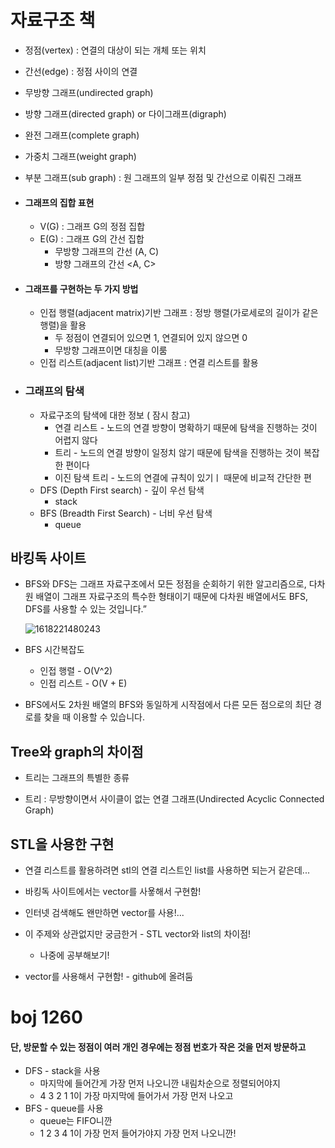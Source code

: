 # 자료구조 책

- 정점(vertex) : 연결의 대상이 되는 개체 또는 위치
- 간선(edge) :  정점 사이의 연결





- 무방향 그래프(undirected graph)
- 방향 그래프(directed graph) or 다이그래프(digraph)



- 완전 그래프(complete graph)



- 가중치 그래프(weight graph)



- 부분 그래프(sub graph) : 원 그래프의 일부 정점 및 간선으로 이뤄진 그래프





- #### 그래프의 집합 표현

  - V(G) : 그래프 G의 정점 집합 
  - E(G) : 그래프 G의 간선 집합
    - 무방향 그래프의 간선 (A, C)
    - 방향 그래프의 간선 <A, C>



- #### 그래프를 구현하는 두 가지 방법

  - 인접 행렬(adjacent matrix)기반 그래프 : 정방 행렬(가로세로의 길이가 같은 행렬)을 활용
    - 두 정점이 연결되어 있으면 1, 연결되어 있지 않으면 0
    - 무방향 그래프이면 대칭을 이룸
  - 인접 리스트(adjacent list)기반 그래프 : 연결 리스트를 활용





- ### 그래프의 탐색

  

  - 자료구조의 탐색에 대한 정보 ( 잠시 참고)
    - 연결 리스트 - 노드의 연결 방향이 명확하기 때문에 탐색을 진행하는 것이 어렵지 않다
    - 트리  - 노드의 연결 방향이 일정치 않기 때문에 탐색을 진행하는 것이 복잡한 편이다
    - 이진 탐색 트리 - 노드의 연결에 규칙이 있기ㅣ 때문에 비교적 간단한 편
  - DFS (Depth First search) - 깊이 우선 탐색
    - stack
  - BFS (Breadth First Search) - 너비 우선 탐색
    - queue













## 바킹독 사이트

- BFS와 DFS는 그래프 자료구조에서 모든 정점을 순회하기 위한 알고리즘으로, 다차원 배열이 그래프 자료구조의 특수한 형태이기 때문에 다차원 배열에서도 BFS, DFS를 사용할 수 있는 것입니다.”

  ![1618221480243](C:\Users\deeplearning\AppData\Roaming\Typora\typora-user-images\1618221480243.png)



- BFS 시간복잡도
  - 인접 행렬 - O(V^2)
  - 인접 리스트 - O(V + E)



- BFS에서도 2차원 배열의 BFS와 동일하게 시작점에서 다른 모든 점으로의 최단 경로를 찾을 때 이용할 수 있습니다.









## Tree와 graph의 차이점

- 트리는 그래프의 특별한 종류

- 트리 : 무방향이면서 사이클이 없는 연결 그래프(Undirected Acyclic Connected Graph)







## STL을 사용한 구현

- 연결 리스트를 활용하려면 stl의 연결 리스트인 list를 사용하면 되는거 같은데...
- 바킹독 사이트에서는 vector를 사욯해서 구현함!
- 인터넷 검색해도 왠만하면 vector를 사용!...
- 이 주제와 상관없지만 궁금한거 - STL vector와 list의 차이점!
  - 나중에 공부해보기!

- vector를 사용해서 구현함! - github에 올려둠







# boj 1260

#### 단, 방문할 수 있는 정점이 여러 개인 경우에는 정점 번호가 작은 것을 먼저 방문하고

- DFS - stack을 사용
  - 마지막에 들어간게 가장 먼저 나오니깐 내림차순으로 정렬되어야지
  - 4 3 2 1   1이 가장 마지막에 들어가서 가장 먼저 나오고
- BFS - queue를 사용
  - queue는 FIFO니깐
  - 1 2 3 4   1이 가장 먼저 들어가야지 가장 먼저 나오니깐!